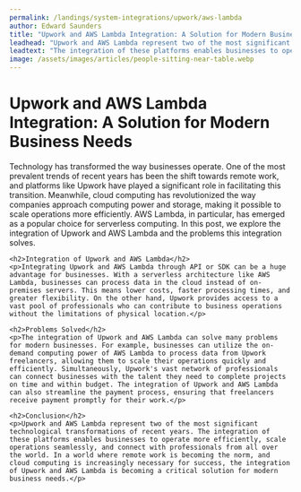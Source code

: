 ```yaml
---
permalink: /landings/system-integrations/upwork/aws-lambda
author: Edward Saunders
title: "Upwork and AWS Lambda Integration: A Solution for Modern Business Needs"
leadhead: "Upwork and AWS Lambda represent two of the most significant technological transformations of recent years"
leadtext: "The integration of these platforms enables businesses to operate more efficiently, scale operations seamlessly, and connect with professionals from all over the world. In a world where remote work is becoming the norm, and cloud computing is increasingly necessary for success, the integration of Upwork and AWS Lambda is becoming a critical solution for modern business needs."
image: /assets/images/articles/people-sitting-near-table.webp
---
```

<div class="arttext">	<h1>Upwork and AWS Lambda Integration: A Solution for Modern Business Needs</h1>
	<p>Technology has transformed the way businesses operate. One of the most prevalent trends of recent years has been the shift towards remote work, and platforms like Upwork have played a significant role in facilitating this transition. Meanwhile, cloud computing has revolutionized the way companies approach computing power and storage, making it possible to scale operations more efficiently. AWS Lambda, in particular, has emerged as a popular choice for serverless computing. In this post, we explore the integration of Upwork and AWS Lambda and the problems this integration solves.</p>

	<h2>Integration of Upwork and AWS Lambda</h2>
	<p>Integrating Upwork and AWS Lambda through API or SDK can be a huge advantage for businesses. With a serverless architecture like AWS Lambda, businesses can process data in the cloud instead of on-premises servers. This means lower costs, faster processing times, and greater flexibility. On the other hand, Upwork provides access to a vast pool of professionals who can contribute to business operations without the limitations of physical location.</p>

	<h2>Problems Solved</h2>
	<p>The integration of Upwork and AWS Lambda can solve many problems for modern businesses. For example, businesses can utilize the on-demand computing power of AWS Lambda to process data from Upwork freelancers, allowing them to scale their operations quickly and efficiently. Simultaneously, Upwork's vast network of professionals can connect businesses with the talent they need to complete projects on time and within budget. The integration of Upwork and AWS Lambda can also streamline the payment process, ensuring that freelancers receive payment promptly for their work.</p>

	<h2>Conclusion</h2>
	<p>Upwork and AWS Lambda represent two of the most significant technological transformations of recent years. The integration of these platforms enables businesses to operate more efficiently, scale operations seamlessly, and connect with professionals from all over the world. In a world where remote work is becoming the norm, and cloud computing is increasingly necessary for success, the integration of Upwork and AWS Lambda is becoming a critical solution for modern business needs.</p>
</div>